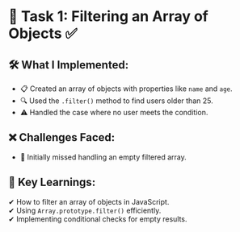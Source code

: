 # **📝 Task 1: Filtering an Array of Objects** ✅  

## **🛠️ What I Implemented:**  
- 📋 Created an array of objects with properties like `name` and `age`.  
- 🔍 Used the `.filter()` method to find users older than 25.  
- ⚠️ Handled the case where no user meets the condition.  

## **❌ Challenges Faced:**  
- 🚨 Initially missed handling an empty filtered array.  

## **🎯 Key Learnings:**  
✔ How to filter an array of objects in JavaScript.  
✔ Using `Array.prototype.filter()` efficiently.  
✔ Implementing conditional checks for empty results.  
